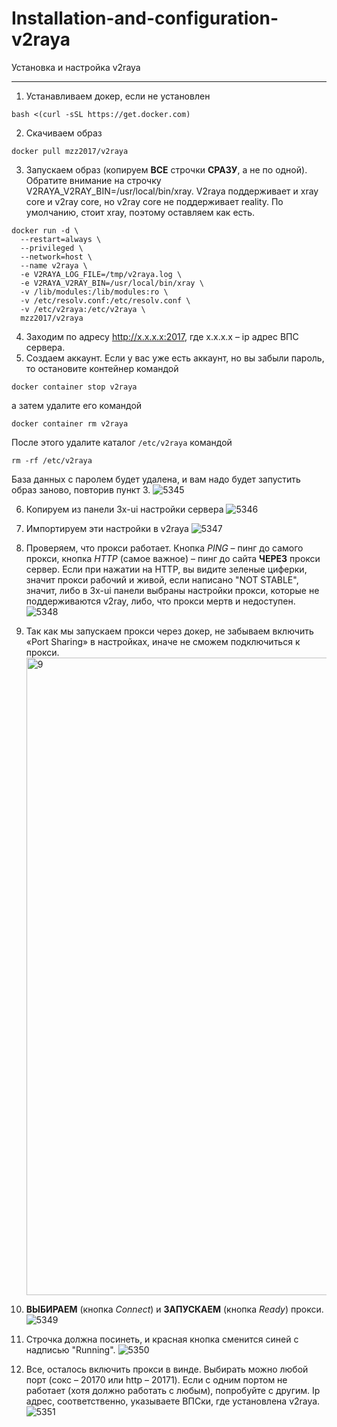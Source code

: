 # Installation-and-configuration-v2raya
Установка и настройка v2raya
***
1.	Устанавливаем докер, если не установлен
```
bash <(curl -sSL https://get.docker.com)
```
2.	Скачиваем образ
```
docker pull mzz2017/v2raya
```
3.	Запускаем образ (копируем **ВСЕ** строчки **СРАЗУ**, а не по одной). Обратите внимание на строчку V2RAYA_V2RAY_BIN=/usr/local/bin/xray. V2raya поддерживает и xray core и v2ray core, но v2ray core не поддерживает reality. По умолчанию, стоит xray, поэтому оставляем как есть.
```
docker run -d \
  --restart=always \
  --privileged \
  --network=host \
  --name v2raya \
  -e V2RAYA_LOG_FILE=/tmp/v2raya.log \
  -e V2RAYA_V2RAY_BIN=/usr/local/bin/xray \
  -v /lib/modules:/lib/modules:ro \
  -v /etc/resolv.conf:/etc/resolv.conf \
  -v /etc/v2raya:/etc/v2raya \
  mzz2017/v2raya
```
4.	Заходим по адресу http://x.x.x.x:2017, где x.x.x.x – ip адрес ВПС сервера.
5.	Создаем аккаунт. Если у вас уже есть аккаунт, но вы забыли пароль, то остановите контейнер командой
```
docker container stop v2raya
```
а затем удалите его командой
```
docker container rm v2raya
```
После этого удалите каталог ```/etc/v2raya``` командой
```
rm -rf /etc/v2raya
```
База данных с паролем будет удалена, и вам надо будет запустить образ заново, повторив пункт 3.
![5345](https://github.com/user-attachments/assets/c202970a-7c9f-4a17-9a94-095b6b94a399)

6.	Копируем из панели 3x-ui настройки сервера
![5346](https://github.com/user-attachments/assets/10e5b8c1-456e-42d1-87c1-8bb9dd17d936)

7.	Импортируем эти настройки в v2raya
![5347](https://github.com/user-attachments/assets/670f4ada-a91a-418c-9268-0090f1bc7fc4)

8.	Проверяем, что прокси работает. Кнопка *PING* – пинг до самого прокси, кнопка *HTTP* (самое важное) – пинг до сайта **ЧЕРЕЗ** прокси сервер. Если при нажатии на HTTP, вы видите зеленые циферки, значит прокси рабочий и живой, если написано "NOT STABLE", значит, либо в 3x-ui панели выбраны настройки прокси, которые не поддерживаются v2ray, либо, что прокси мертв и недоступен.
![5348](https://github.com/user-attachments/assets/993800e2-f3e8-4536-9b53-8dc181d0689a)

9.	Так как мы запускаем прокси через докер, не забываем включить «Port Sharing» в настройках, иначе не сможем подключиться к прокси.
    <img width="1020" alt="9" src="https://github.com/user-attachments/assets/5e6e3d4b-ca76-4a5c-ba1c-c388d53ad421" />


10.	**ВЫБИРАЕМ** (кнопка *Connect*) и **ЗАПУСКАЕМ** (кнопка *Ready*) прокси.
![5349](https://github.com/user-attachments/assets/dbc0d94d-4c34-40dd-b412-c1df8769b4f6)

11. Строчка должна посинеть, и красная кнопка сменится синей с надписью "Running".
![5350](https://github.com/user-attachments/assets/6ddb5dac-aac8-4fb3-9fe6-a187cb097a5c)

12.	Все, осталось включить прокси в винде. Выбирать можно любой порт (сокс – 20170 или http – 20171). Если с одним портом не работает (хотя должно работать с любым), попробуйте с другим. Ip адрес, соответственно, указываете ВПСки, где установлена v2raya.
![5351](https://github.com/user-attachments/assets/90bde3a1-9bbe-4fe3-8f31-c4bfc8d7d5b6)

